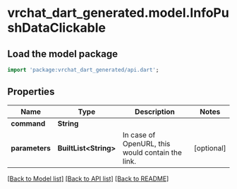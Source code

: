 # vrchat_dart_generated.model.InfoPushDataClickable

## Load the model package
```dart
import 'package:vrchat_dart_generated/api.dart';
```

## Properties
Name | Type | Description | Notes
------------ | ------------- | ------------- | -------------
**command** | **String** |  | 
**parameters** | **BuiltList&lt;String&gt;** | In case of OpenURL, this would contain the link. | [optional] 

[[Back to Model list]](../README.md#documentation-for-models) [[Back to API list]](../README.md#documentation-for-api-endpoints) [[Back to README]](../README.md)


